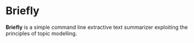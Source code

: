 # Briefly

**Briefly** is a simple command line extractive text summarizer exploiting
the principles of topic modelling.

